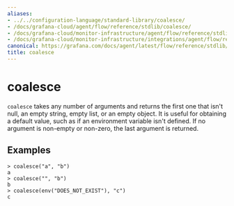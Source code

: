 ```yaml
---
aliases:
- ../../configuration-language/standard-library/coalesce/
- /docs/grafana-cloud/agent/flow/reference/stdlib/coalesce/
- /docs/grafana-cloud/monitor-infrastructure/agent/flow/reference/stdlib/coalesce/
- /docs/grafana-cloud/monitor-infrastructure/integrations/agent/flow/reference/stdlib/coalesce/
canonical: https://grafana.com/docs/agent/latest/flow/reference/stdlib/coalesce/
title: coalesce
---
```


# coalesce

`coalesce` takes any number of arguments and returns the first one that isn't null, an empty string, empty list, or an empty object.
It is useful for obtaining a default value, such as if an environment variable isn't defined.
If no argument is non-empty or non-zero, the last argument is returned. 

## Examples

```
> coalesce("a", "b")
a
> coalesce("", "b")
b
> coalesce(env("DOES_NOT_EXIST"), "c")
c
```
